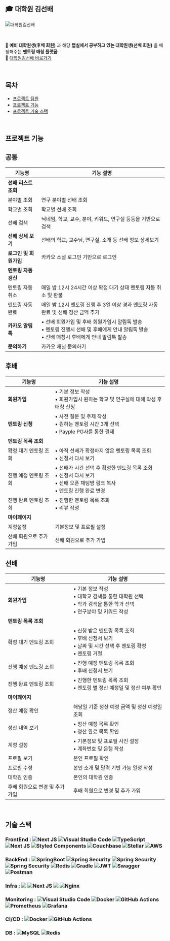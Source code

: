 ## 🎓 대학원 김선배

![대학원김선배](https://github.com/WE-ARE-RACCOONS/.github/assets/50830078/9eb4c840-be40-492f-9873-ea5b6a1c6518)

<br />

📍 **예비 대학원생(후배 회원)** 과 해당 **랩실에서 공부하고 있는 대학원생(선배 회원)** 을 매칭해주는 **멘토링 매칭 플랫폼** <br />
🔗 [대학원김선배 바로가기](https://kimseonbae.com)

<br />

## 목차

- [프로젝트 팀원](#프로젝트-팀원)
- [프로젝트 기능](#프로젝트-기능)
- [프로젝트 기술 스택](#기술-스택)

<br />

## 프로젝트 기능

## 공통

| 기능명                 | 기능 설명                                                                                                                                          |
| ---------------------- | -------------------------------------------------------------------------------------------------------------------------------------------------- |
| **선배 리스트 조회**   |                                                                                                                                                    |
| 분야별 조회            | 연구 분야별 선배 조회                                                                                                                              |
| 학교별 조회            | 학교별 선배 조회                                                                                                                                   |
| 선배 검색              | 닉네임, 학교, 교수, 분야, 키워드, 연구실 등등을 기반으로 검색                                                                                      |
| **선배 상세 보기**     | 선배의 학교, 교수님, 연구실, 소개 등 선배 정보 상세보기                                                                                            |
| **로그인 및 회원가입** | 카카오 소셜 로그인 기반으로 로그인                                                                                                                 |
| **멘토링 자동 갱신**   |                                                                                                                                                    |
| 멘토링 자동 취소       | 매일 밤 12시 24시간 이상 확정 대기 상태 멘토링 자동 취소 및 환불                                                                                   |
| 멘토링 자동 완료       | 매일 밤 12시 멘토링 진행 후 3일 이상 경과 멘토링 자동 완료 및 선배 정산 금액 추가                                                                  |
| **카카오 알림톡**      | • 선배 회원가입 및 후배 회원가입시 알림톡 발송 <br> • 멘토링 진행시 선배 및 후배에게 안내 알림톡 발송 <br> • 선배 매칭시 후배에게 안내 알림톡 발송 |
| **문의하기**           | 카카오 채널 문의하기                                                                                                                               |

## 후배

| 기능명                  | 기능 설명                                                                                                                            |
| ----------------------- | ------------------------------------------------------------------------------------------------------------------------------------ |
| **회원가입**            | • 기본 정보 작성 <br> • 회원가입시 원하는 학교 및 연구실에 대해 작성 후 매칭 신청                                                    |
| **멘토링 신청**         | • 사전 질문 및 주제 작성 <br> • 원하는 멘토링 시간 3개 선택 <br> • Payple PG사를 통한 결제                                           |
| **멘토링 목록 조회**    |                                                                                                                                      |
| 확정 대기 멘토링 조회   | • 아직 선배가 확정하지 않은 멘토링 목록 조회 <br> • 신청서 다시 보기                                                                 | <br> • 취소 및 환불 |
| 진행 예정 멘토링 조회   | • 선배가 시간 선택 후 확정한 멘토링 목록 조회 <br> • 신청서 다시 보기 <br> • 선배 오픈 채팅방 링크 복사 <br> • 멘토링 진행 완료 변경 |
| 진행 완료 멘토링 조회   | • 진행한 멘토링 목록 조회 <br> • 리뷰 작성                                                                                           |
| **마이페이지**          |                                                                                                                                      |
| 계정설정                | 기본정보 및 프로필 설정                                                                                                              |
| 선배 회원으로 추가 가입 | 선배 회원으로 추가 가입                                                                                                              |

## 선배

| 기능명                          | 기능 설명                                                                                                               |
| ------------------------------- | ----------------------------------------------------------------------------------------------------------------------- |
| **회원가입**                    | • 기본 정보 작성 <br> • 대학교 검색을 통한 대학원 선택 <br> • 학과 검색을 통한 학과 선택 <br> • 연구분야 및 키워드 작성 |
| **멘토링 목록 조회**            |                                                                                                                         |
| 확정 대기 멘토링 조회           | • 신청 받은 멘토링 목록 조회 <br> • 후배 신청서 보기 <br> • 날짜 및 시간 선택 후 멘토링 확정 <br> • 멘토링 거절         |
| 진행 예정 멘토링 조회           | • 진행 예정 멘토링 목록 조회 <br> • 후배 신청서 보기                                                                    |
| 진행 완료 멘토링 조회           | • 진행한 멘토링 목록 조회 <br> • 멘토링 별 정산 예정일 및 정산 여부 확인                                                |
| **마이페이지**                  |                                                                                                                         |
| 정산 예정 확인                  | 해당일 기준 정산 예정 금액 및 정산 예정일 조회                                                                          |
| 정산 내역 보기                  | • 정산 예정 목록 확인 <br> • 정산 완료 목록 확인                                                                        |
| 계정 설정                       | • 기본정보 및 프로필 사진 설정 <br> • 계좌번호 및 은행 작성                                                             |
| 프로필 보기                     | 본인 프로필 확인                                                                                                        |
| 프로필 수정                     | 본인 소개 및 달력 기반 가능 일정 작성                                                                                   |
| 대학원 인증                     | 본인의 대학원 인증                                                                                                      |
| 후배 회원으로 변경 및 추가 가입 | 후배 회원으로 변경 및 추가 가입                                                                                         |

<br />

## 기술 스택

### FrontEnd : ![Next JS](https://img.shields.io/badge/Next-black?style=for-the-badge&logo=next.js&logoColor=white) ![Visual Studio Code](https://img.shields.io/badge/Visual%20Studio%20Code-0078d7.svg?style=for-the-badge&logo=visual-studio-code&logoColor=white) ![TypeScript](https://img.shields.io/badge/typescript-%23007ACC.svg?style=for-the-badge&logo=typescript&logoColor=white) ![Next JS](https://img.shields.io/badge/Jotai-black?style=for-the-badge&logoColor=white) ![Styled Components](https://img.shields.io/badge/styled--components-DB7093?style=for-the-badge&logo=styled-components&logoColor=white) ![Couchbase](https://img.shields.io/badge/axios-EA2328?style=for-the-badge&logoColor=white) ![Stellar](https://img.shields.io/badge/prettier-7D00FF?style=for-the-badge&logoColor=white) ![AWS](https://img.shields.io/badge/Amplify-%23FF9900.svg?style=for-the-badge&logoColor=white)

### BackEnd : ![SpringBoot](https://img.shields.io/badge/springboot-6DB33F?style=for-the-badge&logo=springboot&logoColor=white) ![Spring Security](https://img.shields.io/badge/Spring%20Security-6DB33F?style=for-the-badge&logo=spring%20security&logoColor=white) ![Spring Security](https://img.shields.io/badge/SpringBatch%20-6DB33F?style=for-the-badge&logo=Springbatch&logoColor=white) ![Spring Security](https://img.shields.io/badge/SpringDataJpa%20-6DB33F?style=for-the-badge&logo=Springbatch&logoColor=white) ![Redis](https://img.shields.io/badge/Querydsl-%23DD0031.svg?style=for-the-badge&logoColor=white) ![Gradle](https://img.shields.io/badge/Gradle-02303A.svg?style=for-the-badge&logo=Gradle&logoColor=white) ![JWT](https://img.shields.io/badge/JWT-black?style=for-the-badge&logo=JSON%20web%20tokens) ![Swagger](https://img.shields.io/badge/-Swagger-%23Clojure?style=for-the-badge&logo=swagger&logoColor=white) ![Postman](https://img.shields.io/badge/Postman-FF6C37?style=for-the-badge&logo=postman&logoColor=white)

### Infra : <img src="https://img.shields.io/badge/Amazon%20EC2-FF9900?style=for-the-badge&logo=Amazon%20EC2&logoColor=white"> ![Next JS](https://img.shields.io/badge/RDS-black?style=for-the-badge&logoColor=white) <img src="https://img.shields.io/badge/Amazon%20S3-569A31?style=for-the-badge&logo=Amazon%20S3&logoColor=white"> ![Nginx](https://img.shields.io/badge/nginx-%23009639.svg?style=for-the-badge&logo=nginx&logoColor=white)

### Monitoring : ![Visual Studio Code](https://img.shields.io/badge/Promtail%20Studio%20Code-0078d7.svg?style=for-the-badge&logoColor=white) ![Docker](https://img.shields.io/badge/docker-%230db7ed.svg?style=for-the-badge&logo=docker&logoColor=white) ![GitHub Actions](https://img.shields.io/badge/Loki%20actions-%232671E5.svg?style=for-the-badge&logo=githubactions&logoColor=white) ![Prometheus](https://img.shields.io/badge/Prometheus-E6522C?style=for-the-badge&logo=Prometheus&logoColor=white) ![Grafana](https://img.shields.io/badge/grafana-%23F46800.svg?style=for-the-badge&logo=grafana&logoColor=white)

### CI/CD : ![Docker](https://img.shields.io/badge/docker-%230db7ed.svg?style=for-the-badge&logo=docker&logoColor=white) ![GitHub Actions](https://img.shields.io/badge/github%20actions-%232671E5.svg?style=for-the-badge&logo=githubactions&logoColor=white)

### DB : ![MySQL](https://img.shields.io/badge/mysql-4479A1.svg?style=for-the-badge&logo=mysql&logoColor=white) ![Redis](https://img.shields.io/badge/redis-%23DD0031.svg?style=for-the-badge&logo=redis&logoColor=white)

<br />

